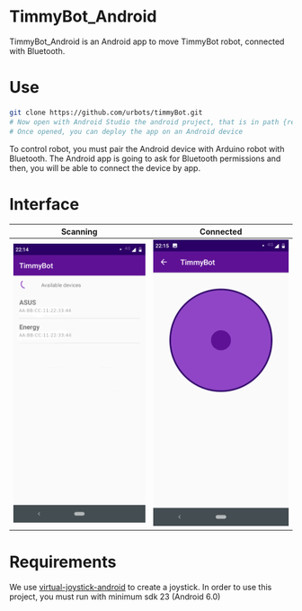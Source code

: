 # TimmyBot_Android
TimmyBot_Android is an Android app to move TimmyBot robot, connected with Bluetooth.

# Use
```bash
git clone https://github.com/urbots/timmyBot.git
# Now open with Android Studio the android pruject, that is in path {repoPath}/timmyBot_android
# Once opened, you can deploy the app on an Android device
```

To control robot, you must pair the Android device with Arduino robot with Bluetooth. The Android app is going to ask for Bluetooth permissions and then, you will be able to connect the device by app.

# Interface
Scanning             |  Connected
:-------------------------:|:-------------------------:
![Image_Interface_1.png](../Image_Interface_1.png)   |  ![Image_Interface_2.png](../Image_Interface_2.png)


# Requirements
We use [virtual-joystick-android](https://github.com/controlwear/virtual-joystick-android) to create a joystick.
In order to use this project, you must run with minimum sdk 23 (Android 6.0)

